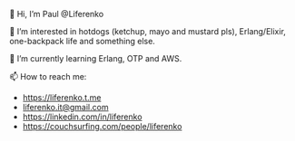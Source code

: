 👋 Hi, I’m Paul @Liferenko

👀 I’m interested in hotdogs (ketchup, mayo and mustard pls), Erlang/Elixir, one-backpack life and something else. 

🌱 I’m currently learning Erlang, OTP and AWS.

📫 How to reach me: 
- https://liferenko.t.me
- liferenko.it@gmail.com
- https://linkedin.com/in/liferenko
- https://couchsurfing.com/people/liferenko
